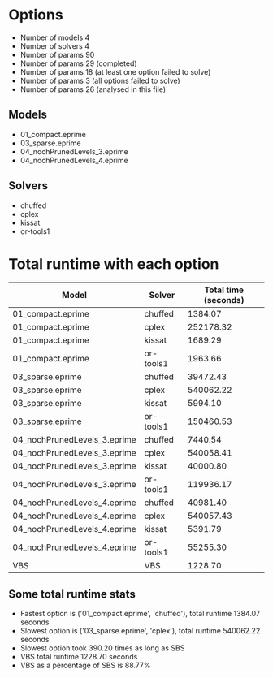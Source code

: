 

# Options


- Number of models         4
- Number of solvers        4
- Number of params        90
- Number of params        29 (completed)
- Number of params        18 (at least one option failed to solve)
- Number of params         3 (all options failed to solve)
- Number of params        26 (analysed in this file)


## Models


 - 01_compact.eprime
 - 03_sparse.eprime
 - 04_nochPrunedLevels_3.eprime
 - 04_nochPrunedLevels_4.eprime


## Solvers


 - chuffed
 - cplex
 - kissat
 - or-tools1


# Total runtime with each option


 | Model | Solver | Total time (seconds) | 
 | -- | -- | -- | 
 | 01_compact.eprime | chuffed | 1384.07 | 
 | 01_compact.eprime | cplex | 252178.32 | 
 | 01_compact.eprime | kissat | 1689.29 | 
 | 01_compact.eprime | or-tools1 | 1963.66 | 
 | 03_sparse.eprime | chuffed | 39472.43 | 
 | 03_sparse.eprime | cplex | 540062.22 | 
 | 03_sparse.eprime | kissat | 5994.10 | 
 | 03_sparse.eprime | or-tools1 | 150460.53 | 
 | 04_nochPrunedLevels_3.eprime | chuffed | 7440.54 | 
 | 04_nochPrunedLevels_3.eprime | cplex | 540058.41 | 
 | 04_nochPrunedLevels_3.eprime | kissat | 40000.80 | 
 | 04_nochPrunedLevels_3.eprime | or-tools1 | 119936.17 | 
 | 04_nochPrunedLevels_4.eprime | chuffed | 40981.40 | 
 | 04_nochPrunedLevels_4.eprime | cplex | 540057.43 | 
 | 04_nochPrunedLevels_4.eprime | kissat | 5391.79 | 
 | 04_nochPrunedLevels_4.eprime | or-tools1 | 55255.30 | 
 | VBS | VBS | 1228.70 | 


## Some total runtime stats


 - Fastest option is ('01_compact.eprime', 'chuffed'), total runtime 1384.07 seconds
 - Slowest option is ('03_sparse.eprime', 'cplex'), total runtime 540062.22 seconds
 - Slowest option took 390.20 times as long as SBS
 - VBS total runtime 1228.70 seconds
 - VBS as a percentage of SBS is 88.77%

